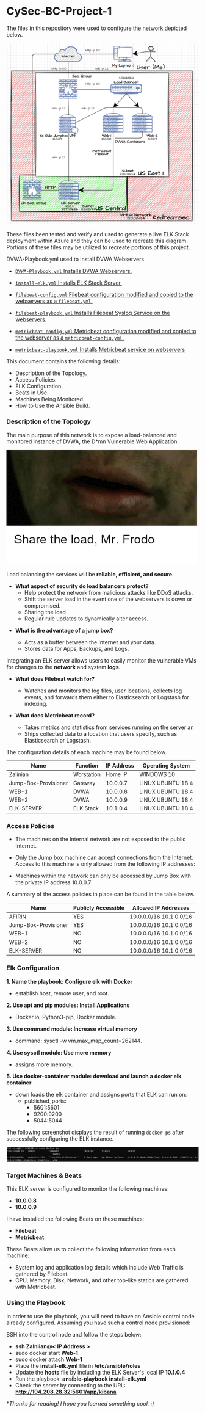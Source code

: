 # CySec-BC-Project-1

The files in this repository were used to configure the network depicted below.

![ELK Stack Diagram](./Images/project-network-diagram.png)

These files been tested and verify and used to generate a live ELK Stack deployment within Azure and they can be used to recreate this diagram. Portions of these files may be utilized to recreate portions of this project.

DVWA-Playbook.yml used to install DVWA Webservers.

- [`DVWA-Playbook.yml` Installs DVWA Webservers.](./DVWA-Containers/container-setup.yml)

- [`install-elk.yml` Installs ELK Stack Server.](./ELK-Server/elkserver.yml)

- [`filebeat-config.yml` Filebeat configuration modified and copied to the webservers as a  `filebeat.yml`.](./Filebeat/filebeat-config.yml)

- [`filebeat-playbook.yml` Installs Filebeat Syslog Service on the webservers.](./Filebeat/filebeat-config.yml)

- [`metricbeat-config.yml` Metricbeat configuration modified and copied to the webserver as a `metricbeat-config.yml`.](./Metricbeat/metricbeat-config.yml)

- [`metricbeat-playbook.yml` Installs Metricbeat service on webservers](./Metricbeat/meticbeat-playbook.yml)

This document contains the following details:

- Description of the Topology.
- Access Policies.
- ELK Configuration.
- Beats in Use.
- Machines Being Monitored.
- How to Use the Ansible Build.

### Description of the Topology

The main purpose of this network is to expose a load-balanced and monitored instance of DVWA, the D*mn Vulnerable Web Application.

![Samwise attempts to be a load balancer.](./Images/share-the-load.png)

Load balancing the services will be **reliable, efficient, and secure**.

- **What aspect of security do load balancers protect?** 
  * Help protect the network from malicious attacks like DDoS attacks. 
  * Shift the server load in the event one of the webservers is down or compromised.
  * Sharing the load
  * Regular rule updates to dynamically alter access.
  
<brk>

- **What is the advantage of a jump box?**

  * Acts as a buffer between the internet and your data. 
  * Stores data for Apps, Backups, and Logs.

Integrating an ELK server allows users to easily monitor the vulnerable VMs for changes to the  **network** and system **logs**.

- **What does Filebeat watch for?**

  * Watches and monitors the log files, user locations, collects log events, and forwards them either to Elasticsearch or Logstash for indexing. 

- **What does Metricbeat record?**

  * Takes metrics and statistics from services running on the server an
  * Ships collected data to a location that users specify, such as Elasticsearch or Logstash.

The configuration details of each machine may be found below.

| Name     | Function | IP Address | Operating System |
|----------|----------|------------|------------------|
| Zalinian |Worstation|Home IP| WINDOWS 10       |
|Jump-Box-Provisioner  | Gateway  | 10.0.0.7   | LINUX UBUNTU 18.4|
| WEB-1    | DVWA     | 10.0.0.8   | LINUX UBUNTU 18.4|
| WEB-2    | DVWA     | 10.0.0.9   | LINUX UBUNTU 18.4|
|ELK-SERVER| ELK Stack| 10.1.0.4   | LINUX UBUNTU 18.4|

### Access Policies

- The machines on the internal network are not exposed to the public Internet. 

- Only the Jump box machine can accept connections from the Internet. Access to this machine is only allowed from the following IP addresses:

- Machines within the network can only be accessed by Jump Box with the private IP address 10.0.0.7

A summary of the access policies in place can be found in the table below.

| Name     | Publicly Accessible | Allowed IP Addresses  |
|----------|---------------------|---------------------- |
| AFIRIN   | YES                 |10.0.0.0/16 10.1.0.0/16| 
| Jump-Box-Provisioner | YES                 |10.0.0.0/16 10.1.0.0/16|
| WEB-1    | NO                  |10.0.0.0/16 10.1.0.0/16|
| WEB-2    | NO                  |10.0.0.0/16 10.1.0.0/16| 
|ELK-SERVER| NO                  |10.0.0.0/16 10.1.0.0/16|

### Elk Configuration

**1. Name the playbook: Configure elk with Docker**

  - establish host, remote user, and root.

**2. Use apt and pip modules: Install Applications**

  - Docker.io, Python3-pip, Docker module.

**3. Use command module: Increase virtual memory**

  - command: sysctl -w vm.max_map_count=262144.

**4. Use sysctl module: Use more memory**

  - assigns more memory.

**5. Use docker-container module: download and launch a docker elk container**

  - down loads the elk container and assigns
 ports that ELK can run on:
     - published_ports:
          - 5601:5601
          - 9200:9200
          - 5044:5044

The following screenshot displays the result of running `docker ps` after successfully configuring the ELK instance.

![Running Docker ps](./Images/ELK-docker-ps.png)

### Target Machines & Beats
This ELK server is configured to monitor the following machines:

- **10.0.0.8**
- **10.0.0.9**

I have installed the following Beats on these machines:

- **Filebeat**
- **Metricbeat**

These Beats allow us to collect the following information from each machine:

- System log and application log details which include Web Traffic is gathered by Filebeat.
- CPU, Memory, Disk, Network, and other top-like statics are gathered with Metricbeat.

### Using the Playbook
In order to use the playbook, you will need to have an Ansible control node already configured. Assuming you have such a control node provisioned: 

SSH into the control node and follow the steps below:
- **ssh Zalniian@< IP Address >**
- sudo docker start **Web-1**
- sudo docker attach **Web-1**
- Place the **install-elk.yml** file in **/etc/ansible/roles**
- Update the **hosts** file by including the ELK Server's local IP **10.1.0.4**
- Run the playbook: **ansible-playbook install-elk.yml**
- Check the server by connecting to the URL: **http://104.208.28.32:5601/app/kibana**

**Thanks for reading! I hope you learned something cool. :)*
